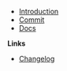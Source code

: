 -   [Introduction](/)
-   [Commit](/commit.md)
-   [Docs](/docs.md)

**Links**

-   [Changelog](/changelog)
